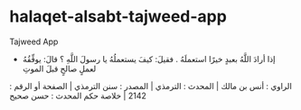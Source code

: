 # halaqet-alsabt-tajweed-app
Tajweed App
- إذا أرادَ اللَّهُ بعبدٍ خيرًا استعملَهُ . فقيلَ: كيفَ يستعملُهُ يا رسولَ اللَّهِ ؟ قالَ: يوفِّقُهُ لعملٍ صالحٍ قبلَ الموتِ
  
الراوي : أنس بن مالك | المحدث : الترمذي | المصدر : سنن الترمذي | الصفحة أو الرقم : 2142 | خلاصة حكم المحدث : حسن صحيح 
